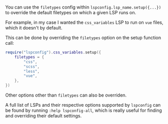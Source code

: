 <script lang="ts">
    import props from './props'
    import PostTitles from '@components/posts/PostTitles.svelte'
    import PostInfo from '@components/posts/PostInfo.svelte'

    const { title, publicationDate, authors } = props
    const authorsList = authors.join(', ')
</script>

<PostTitles props={props} />
<PostInfo props={props} />
<br />

You can use the `filetypes` config within `lspconfig.lsp_name.setup({...})` to override the default filetypes on which a given LSP runs on.

For example, in my case I wanted the `css_variables` LSP to run on `vue` files, which it doesn't by default.

This can be done by overriding the `filetypes` option on the setup function call:

```lua
require("lspconfig").css_variables.setup({
    filetypes = {
        "css",
        "scss",
        "less",
        "vue",
    },
})
```

Other options other than `filetypes` can also be overriden.

A full list of LSPs and their respective options supported by `lspconfig` can be found by running `:help lspconfig-all`, which is really useful for finding and overriding their default settings.
